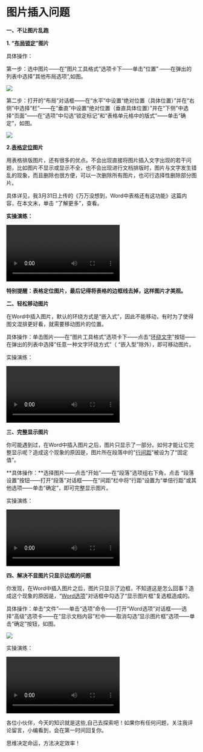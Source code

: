# 图片插入问题

**一、不让图片乱跑**

**1. “[布局锁定](https://zhida.zhihu.com/search?content_id=118750923&content_type=Article&match_order=1&q=%E5%B8%83%E5%B1%80%E9%94%81%E5%AE%9A&zhida_source=entity)”图片**

具体操作：

第一步：选中图片——在”图片工具格式”选项卡下——单击”位置” ——在弹出的列表中选择”其他布局选项”,如图。

![](https://pica.zhimg.com/v2-6cdccd781da15701c55ae32bfa96a786_1440w.jpg)

第二步：打开的“布局”对话框——在“水平”中设置“绝对位置（具体位置）”并在“右侧”中选择“栏”——在“垂直”中设置“绝对位置（垂直具体位置）”并在“下侧”中选择“页面”——在“选项”中勾选“锁定标记”和“表格单元格中的版式”——单击“确定”，如图。

![](https://pic1.zhimg.com/v2-d61efae2d05cdef59e6ec688a672880c_1440w.jpg)

**2.[表格定位](https://zhida.zhihu.com/search?content_id=118750923&content_type=Article&match_order=1&q=%E8%A1%A8%E6%A0%BC%E5%AE%9A%E4%BD%8D&zhida_source=entity)图片**

用表格排版图片，还有很多的优点。不会出现直接将图片插入文字出现的若干问题，比如图片不显示或显示不全，也不会出现进行文档排版时，图片与文字发生错乱的现象，而且删除也很方便，可以一次删除所有图片，也可行选择性删除部分图片。

具体详见，我3月31日上传的《万万没想到，Word中表格还有这功能》这篇内容，在本文末，单击 “了解更多”，查看。

**实操演练：**

![动图封面](https://vdn6.vzuu.com/SD/e0f903c4-ec48-11ea-acfd-5ab503a75443.mp4?pkey=AAWY0FDs2dxnDx7q3wCpL3wnzkVZk1dUlpEUclgvJG1gvsDM_EVSqkrgxMdodbdJSBMwgf2tPcE2PZMohdZW0rGC&bu=078babd7&c=avc.0.0&expiration=1752123841&f=mp4&pu=078babd7&v=ks6)

**特别提醒：表格定位图片，最后记得将表格的边框线去掉，这样图片才美观。**

**二、轻松移动图片**

在Word中插入图片，默认的环绕方式是“嵌入式”，因此不能移动，有时为了使得图文混排更好看，就需要移动图片的位置。

具体操作：单击图片——在”图片工具格式”选项卡下——点击“[环绕文字](https://zhida.zhihu.com/search?content_id=118750923&content_type=Article&match_order=1&q=%E7%8E%AF%E7%BB%95%E6%96%87%E5%AD%97&zhida_source=entity)”按钮——在弹出的列表中选择”任意一种文字环绕方式”（ “嵌入型”除外），即可移动图片。

实操演练：

![动图封面](https://vdn6.vzuu.com/SD/d009704e-232a-11eb-88ec-6a6749e5629e.mp4?pkey=AAXQTnhRC0ohzzLnRXIg45iPL91-sf4l_b6p2mZ0tOTRgZ-bkjmof6n5nf85zSjPWYbyzcLeZI2yCN89HyM9MfKJ&bu=078babd7&c=avc.0.0&expiration=1752123861&f=mp4&pu=078babd7&v=ks6)

**三、完整显示图片**

你可能遇到过，在Word中插入图片之后，图片只显示了一部分。如何才能让它完整显示呢？造成这个现象的原因是，图片所在段落中的“[行间距](https://zhida.zhihu.com/search?content_id=118750923&content_type=Article&match_order=1&q=%E8%A1%8C%E9%97%B4%E8%B7%9D&zhida_source=entity)”被设为了“固定值”。

**具体操作：**选择图片——点击“开始”——在“段落”选项组右下角，点击 “段落设置”按钮——打开“段落”对话框——在“间距”栏中将“行距”设置为“单倍行距”或其他选项——单击“确定”，即可完整显示图片。

实操演练：

![动图封面](https://vdn6.vzuu.com/SD/6e2fb6e6-2387-11eb-9691-924510ca2e11.mp4?pkey=AAVDJpL93U-oQS1ctOHN7bI67usvp8_CNUbpQ6tq0b4V_v2XmLyWjPx_HYChjP7OGB8g7COHEFOVPS-SDMUMAlQG&bu=078babd7&c=avc.0.0&expiration=1752123877&f=mp4&pu=078babd7&v=ks6)

**四、解决不显图片只显示边框的问题**

你发现，在Word中插入图片之后，图片只显示了边框，不知道这是怎么回事？造成这个现象的原因是，“[Word选项](https://zhida.zhihu.com/search?content_id=118750923&content_type=Article&match_order=1&q=Word%E9%80%89%E9%A1%B9&zhida_source=entity)”对话框中勾选了“显示图片框”复选框造成的。

具体操作：单击“文件”——单击“选项”命令——打开“Word选项”对话框——选择“高级”选项卡——在“显示文档内容”栏中——取消勾选“显示图片框”选项——单击“确定”按钮，如图。

![](https://pica.zhimg.com/v2-ca525c0dc7e55c7a14f8bb113aef0d72_1440w.jpg)

实操演练：

![动图封面](https://vdn3.vzuu.com/SD/c6270eda-233c-11eb-a666-1a9bc020c8fb.mp4?auth_key=1752120298-0-0-b38de8e61a31c781462890676efc860d&bu=078babd7&c=avc.0.0&disable_local_cache=1&expiration=1752120298&f=mp4&pu=078babd7&v=tx)

各位小伙伴，今天的知识就是这些,自己去探索吧！如果你有任何问题，关注我评论留言，小编看到，会在第一时间回复你。

思维决定命运，方法决定效率！